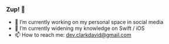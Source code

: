 ### Zup! 👋

<!-- Here are some ideas to get you started: -->

- 🔭 I’m currently working on my personal space in social media
- 🌱 I’m currently widening my knowledge on Swift / iOS
- 📫 How to reach me: dev.clarkdavid@gmail.com
<!-- - 👯 I’m looking to collaborate on ... -->
<!-- - 🤔 I’m looking for help with ... -->
<!-- - 💬 Ask me about ... -->
<!-- - 😄 Pronouns: ... -->
<!-- - ⚡ Fun fact:  -->
